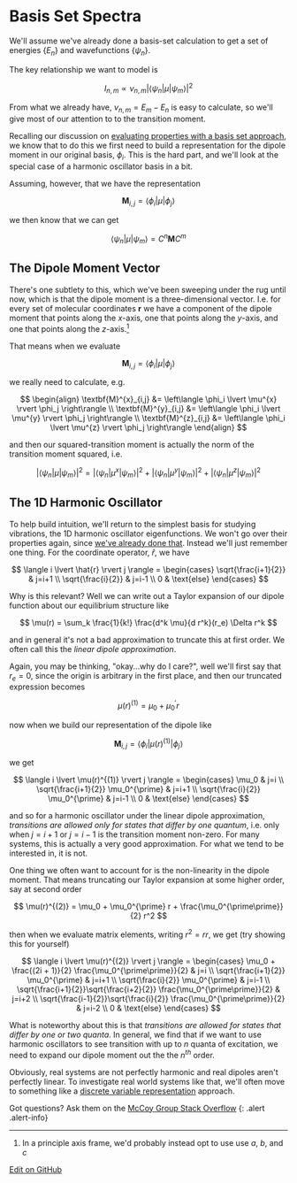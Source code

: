 # Basis Set Spectra

We'll assume we've already done a basis-set calculation to get a set of energies $\{E_n\}$ and wavefunctions $\{\psi_n\}$.

The key relationship we want to model is 

$$
I_{n,m} \propto \nu_{n,m} {\left\lvert \left\langle \psi_n | \mu | \psi_m \right\rangle \right\rvert}^{2}
$$

From what we already have, $\nu_{n,m} = E_m - E_n$ is easy to calculate, so we'll give most of our attention to to the transition moment.

Recalling our discussion on [evaluating properties with a basis set approach](../Basis%20Set%20Methods/GeneralOverview.html#evaluation-of-properties), we know that to do this we first need to build a representation for the dipole moment in our original basis, ${\phi_i}$.
This is the hard part, and we'll look at the special case of a harmonic oscillator basis in a bit.

Assuming, however, that we have the representation

$$
\textbf{M}_{i,j} = \left\langle \phi_i \lvert \mu \rvert \phi_j \right\rangle
$$

we then know that we can get

$$
\left\langle \psi_n | \mu | \psi_m \right\rangle = C^{n} \textbf{M} C^{m}
$$

## The Dipole Moment Vector

There's one subtlety to this, which we've been sweeping under the rug until now, which is that the dipole moment is a three-dimensional vector.
I.e. for every set of molecular coordinates $\textbf{r}$ we have a component of the dipole moment that points along the _x_-axis, one that points along the _y_-axis, and one that points along the _z_-axis.[<sup>1</sup>]

That means when we evaluate 

$$
\textbf{M}_{i,j} = \left\langle \phi_i \lvert \mu \rvert \phi_j \right\rangle
$$

we really need to calculate, e.g.

$$
\begin{align}
\textbf{M}^{x}_{i,j} &= \left\langle \phi_i \lvert \mu^{x} \rvert \phi_j \right\rangle \\
\textbf{M}^{y}_{i,j} &= \left\langle \phi_i \lvert \mu^{y} \rvert \phi_j \right\rangle \\
\textbf{M}^{z}_{i,j} &= \left\langle \phi_i \lvert \mu^{z} \rvert \phi_j \right\rangle
\end{align}
$$

and then our squared-transition moment is actually the norm of the transition moment squared, i.e.

$$
{\left\lvert \left\langle \psi_n | \mu | \psi_m \right\rangle \right\rvert}^{2} =
  {\left\lvert \left\langle \psi_n | \mu^{x} | \psi_m \right\rangle \right\rvert}^{2} +
  {\left\lvert \left\langle \psi_n | \mu^{y} | \psi_m \right\rangle \right\rvert}^{2} +
  {\left\lvert \left\langle \psi_n | \mu^{z} | \psi_m \right\rangle \right\rvert}^{2}
$$

## The 1D Harmonic Oscillator

To help build intuition, we'll return to the simplest basis for studying vibrations, the 1D harmonic oscillator eigenfunctions.
We won't go over their properties again, since [we've already done that](../Basis%20Set%20Methods/HarmonicOscillator.html). 
Instead we'll just remember one thing. For the coordinate operator, $\hat{r}$, we have

$$
\langle i \lvert \hat{r} \rvert j \rangle =
    \begin{cases}
     \sqrt{\frac{i+1}{2}} & j=i+1 \\
     \sqrt{\frac{i}{2}} & j=i-1 \\
     0 & \text{else}
    \end{cases}
$$

Why is this relevant? Well we can write out a Taylor expansion of our dipole function about our equilibrium structure like

$$
\mu(r) = \sum_k \frac{1}{k!} \frac{d^k \mu}{d r^k}(r_e) \Delta r^k 
$$

and in general it's not a bad approximation to truncate this at first order. We often call this the _linear dipole approximation_.

Again, you may be thinking, "okay...why do I care?", well we'll first say that $r_e = 0$, since the origin is arbitrary in the first place, and then our truncated expression becomes

$$
\mu(r)^{(1)} = \mu_0 + \mu_0^{\prime} r
$$

now when we build our representation of the dipole like

$$
\textbf{M}_{i,j} = \left\langle \phi_i \lvert \mu(r)^{(1)} \rvert \phi_j \right\rangle
$$

we get

$$
\langle i \lvert \mu(r)^{(1)} \rvert j \rangle =
    \begin{cases}
     \mu_0 & j=i \\
     \sqrt{\frac{i+1}{2}} \mu_0^{\prime} & j=i+1 \\
     \sqrt{\frac{i}{2}} \mu_0^{\prime} & j=i-1 \\
     0 & \text{else}
    \end{cases}
$$

and so for a harmonic oscillator under the linear dipole approximation, _transitions are allowed only for states that differ by one quantum_, i.e. only when $j = i+1$ or $j=i-1$ is the transition moment non-zero.
For many systems, this is actually a very good approximation. For what we tend to be interested in, it is not. 

One thing we often want to account for is the non-linearity in the dipole moment.
That means truncating our Taylor expansion at some higher order, say at second order

$$
\mu(r)^{(2)} = \mu_0 + \mu_0^{\prime} r + \frac{\mu_0^{\prime\prime}}{2} r^2
$$

then when we evaluate matrix elements, writing $r^2 = rr$, we get (try showing this for yourself)

$$
\langle i \lvert \mu(r)^{(2)} \rvert j \rangle =
    \begin{cases}
     \mu_0 + \frac{(2i + 1)}{2} \frac{\mu_0^{\prime\prime}}{2} & j=i \\
     \sqrt{\frac{i+1}{2}} \mu_0^{\prime} & j=i+1 \\
     \sqrt{\frac{i}{2}} \mu_0^{\prime} & j=i-1 \\
     \sqrt{\frac{i+1}{2}}\sqrt{\frac{i+2}{2}} \frac{\mu_0^{\prime\prime}}{2} & j=i+2 \\
     \sqrt{\frac{i-1}{2}}\sqrt{\frac{i}{2}} \frac{\mu_0^{\prime\prime}}{2} & j=i-2 \\
     0 & \text{else}
    \end{cases}
$$

What is noteworthy about this is that _transitions are allowed for states that differ by one or two quanta_. In general, we find that if we want to use harmonic oscillators to see transition with up to $n$ quanta of excitation, we need to expand our dipole moment out the the $n^{th}$ order. 

Obviously, real systems are not perfectly harmonic and real dipoles aren't perfectly linear. 
To investigate real world systems like that, we'll often move to something like a [discrete variable representation](DVRSpectra.md) approach.

Got questions? Ask them on the [McCoy Group Stack Overflow](https://stackoverflow.com/c/mccoygroup/questions/ask)
{: .alert .alert-info}

---
1. <a id="fn1"></a> In a principle axis frame, we'd probably instead opt to use use _a_, _b_, and _c_

[<sup>1</sup>]: #fn1

[Edit on GitHub](https://github.com/McCoyGroup/References/edit/gh-pages/References/Spectrum%20Generation/BasisSetSpectra.md)